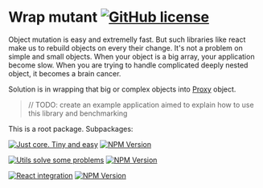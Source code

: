 # Wrap mutant [![GitHub license](https://img.shields.io/badge/license-MIT-blue.svg?style=social&logo=github)](https://github.com/kai3341/wrap-mutant/blob/main/LICENSE)

Object mutation is easy and extremelly fast. But such libraries like react make us to rebuild objects on every their change. It's not a problem on simple and small objects. When your object is a big array, your application become slow. When you are trying to handle complicated deeply nested object, it becomes a brain cancer.

Solution is in wrapping that big or complex objects into [Proxy](https://developer.mozilla.org/en-US/docs/Web/JavaScript/Reference/Global_Objects/Proxy) object.

> // TODO: create an example application aimed to explain how to use this library and benchmarking

This is a root package. Subpackages:

[![Just core. Tiny and easy](https://img.shields.io/badge/%40wrap--mutant%2Fcore-blue.svg?style=social&logo=github)](./packages/core/)
[![NPM Version](https://img.shields.io/npm/v/%40wrap-mutant%2Fcore?style=social&logo=npm)](https://www.npmjs.com/package/@wrap-mutant/core)

[![Utils solve some problems](https://img.shields.io/badge/%40wrap--mutant%2Futils-blue.svg?style=social&logo=github)](./packages/utils/)
[![NPM Version](https://img.shields.io/npm/v/%40wrap-mutant%2Futils?style=social&logo=npm)](https://www.npmjs.com/package/@wrap-mutant/utils)

[![React integration](https://img.shields.io/badge/%40wrap--mutant%2Freact-blue.svg?style=social&logo=github)](./packages/react/)
[![NPM Version](https://img.shields.io/npm/v/%40wrap-mutant%2Freact?style=social&logo=npm)](https://www.npmjs.com/package/@wrap-mutant/react)
